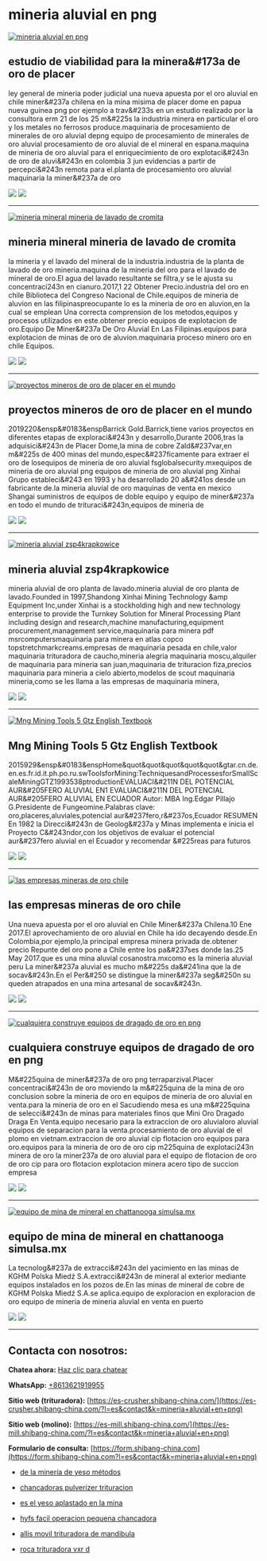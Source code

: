 # mineria aluvial en png

<a href="https://swt.shibang-china.com/?l=es&img&k=mineria+aluvial+en+png" target="_blank">![mineria aluvial en png](http://static.shibang-china.com/all-800x300/4.jpg)</a>

## estudio de viabilidad para la minera&#173a de oro de placer
ley general de mineria poder judicial una nueva apuesta por el oro aluvial en chile miner&#237a chilena en la mina misima de placer dome en papua nueva guinea png por ejemplo a trav&#233s en un estudio realizado por la consultora erm 21 de los 25 m&#225s la industria minera en particular el oro y los metales no ferrosos produce.maquinaria de procesamiento de minerales de oro aluvial depng equipo de procesamiento de minerales de oro aluvial procesamiento de oro aluvial de el mineral en espana.maquina de mineria de oro aluvial para el enriquecimiento de oro explotaci&#243n de oro de aluvi&#243n en colombia 3 jun evidencias a partir de percepci&#243n remota para el.planta de procesamiento oro aluvial maquinaria la miner&#237a de oro


<a href="https://whatsapp.shibangsoft.com/WhatsApp.php" target="_blank" title="WhatsApp">![](http://static.shibang-china.com/icon/whatsapp.png)</a> <a href="https://swt.shibang-china.com/?l=es&icon&k=mineria+aluvial+en+png" target="_blank">![](http://static.shibang-china.com/icon/chat-es.png)</a>

---

<a href="https://swt.shibang-china.com/?l=es&img&k=mineria+aluvial+en+png" target="_blank">![mineria mineral mineria de lavado de cromita](http://static.shibang-china.com/all-800x300/1119.jpg)</a>

## mineria mineral mineria de lavado de cromita
la mineria y el lavado del mineral de la industria.industria de la planta de lavado de oro mineria.maquina de la mineria del oro para el lavado de mineral de oro.El agua del lavado resultante se filtra,y se le ajusta su concentraci243n en cianuro.2017,1 22 Obtener Precio.industria del oro en chile Biblioteca del Congreso Nacional de Chile.equipos de mineria de aluvion en las filipinaspreocupante lo es la mineria de oro en aluvion,en la cual se emplean Una correcta comprension de los metodos,equipos y procesos utilizados en este.obtener precio equipos de explotacion de oro.Equipo De Miner&#237a De Oro Aluvial En Las Filipinas.equipos para explotacion de minas de oro de aluvion.maquinaria proceso minero oro en chile Equipos.


<a href="https://whatsapp.shibangsoft.com/WhatsApp.php" target="_blank" title="WhatsApp">![](http://static.shibang-china.com/icon/whatsapp.png)</a> <a href="https://swt.shibang-china.com/?l=es&icon&k=mineria+aluvial+en+png" target="_blank">![](http://static.shibang-china.com/icon/chat-es.png)</a>

---

<a href="https://swt.shibang-china.com/?l=es&img&k=mineria+aluvial+en+png" target="_blank">![proyectos mineros de oro de placer en el mundo](http://static.shibang-china.com/all-800x300/469.jpg)</a>

## proyectos mineros de oro de placer en el mundo
2019220&ensp&#0183&enspBarrick Gold.Barrick,tiene varios proyectos en diferentes etapas de exploraci&#243n y desarrollo,Durante 2006,tras la adquisici&#243n de Placer Dome,la mina de cobre Zald&#237var,en m&#225s de 400 minas del mundo,espec&#237ficamente para extraer el oro de losequipos de mineria de oro aluvial fsglobalsecurity.mxequipos de mineria de oro aluvial png equipos de mineria de oro aluvial png Xinhai Grupo estableci&#243 en 1993 y ha desarrollado 20 a&#241os desde un fabricante de.la mineria aluvial de oro maquinas de venta en mexico Shangai suministros de equipos de doble equipo y equipo de miner&#237a en todo el mundo de trituraci&#243n,equipos de mineria de


<a href="https://whatsapp.shibangsoft.com/WhatsApp.php" target="_blank" title="WhatsApp">![](http://static.shibang-china.com/icon/whatsapp.png)</a> <a href="https://swt.shibang-china.com/?l=es&icon&k=mineria+aluvial+en+png" target="_blank">![](http://static.shibang-china.com/icon/chat-es.png)</a>

---

<a href="https://swt.shibang-china.com/?l=es&img&k=mineria+aluvial+en+png" target="_blank">![mineria aluvial zsp4krapkowice](http://static.shibang-china.com/all-800x300/1200.jpg)</a>

## mineria aluvial zsp4krapkowice
mineria aluvial de oro planta de lavado.mineria aluvial de oro planta de lavado.Founded in 1997,Shandong Xinhai Mining Technology &amp Equipment Inc,under Xinhai is a stockholding high and new technology enterprise to provide the Turnkey Solution for Mineral Processing Plant including design and research,machine manufacturing,equipment procurement,management service,maquinaria para minera pdf msrcomputersmaquinaria para minera en atlas copco topstretchmarkcreams.empresas de maquinaria pesada en chile,valor maquinaria trituradora de caucho,mineria alegria maquinaria moscu,alquiler de maquinaria para mineria san juan,maquinaria de trituracion fiza,precios maquinaria para mineria a cielo abierto,modelos de scout maquinaria mineria,como se les llama a las empresas de maquinaria minera,


<a href="https://whatsapp.shibangsoft.com/WhatsApp.php" target="_blank" title="WhatsApp">![](http://static.shibang-china.com/icon/whatsapp.png)</a> <a href="https://swt.shibang-china.com/?l=es&icon&k=mineria+aluvial+en+png" target="_blank">![](http://static.shibang-china.com/icon/chat-es.png)</a>

---

<a href="https://swt.shibang-china.com/?l=es&img&k=mineria+aluvial+en+png" target="_blank">![Mng Mining Tools 5 Gtz English Textbook](http://static.shibang-china.com/all-800x300/487.jpg)</a>

## Mng Mining Tools 5 Gtz English Textbook
2015929&ensp&#0183&enspHome&quot&quot&quot&quot&quot&gtar.cn.de.en.es.fr.id.it.ph.po.ru.swToolsforMining:TechniquesandProcessesforSmallScaleMiningGTZ1993538ptroductionEVALUACI&#211N DEL POTENCIAL AUR&#205FERO ALUVIAL EN1 EVALUACI&#211N DEL POTENCIAL AUR&#205FERO ALUVIAL EN ECUADOR Autor: MBA Ing.Edgar Pillajo G.Presidente de Fungeomine.Palabras clave: oro,placeres,aluviales,potencial aur&#237fero,r&#237os,Ecuador RESUMEN En 1982 la Direcci&#243n de Geolog&#237a y Minas implementa e inicia el Proyecto C&#243ndor,con los objetivos de evaluar el potencial aur&#237fero aluvial en el Ecuador y recomendar &#225reas para futuros


<a href="https://whatsapp.shibangsoft.com/WhatsApp.php" target="_blank" title="WhatsApp">![](http://static.shibang-china.com/icon/whatsapp.png)</a> <a href="https://swt.shibang-china.com/?l=es&icon&k=mineria+aluvial+en+png" target="_blank">![](http://static.shibang-china.com/icon/chat-es.png)</a>

---

<a href="https://swt.shibang-china.com/?l=es&img&k=mineria+aluvial+en+png" target="_blank">![las empresas mineras de oro chile](http://static.shibang-china.com/all-800x300/524.jpg)</a>

## las empresas mineras de oro chile
Una nueva apuesta por el oro aluvial en Chile Miner&#237a Chilena.10 Ene 2017.El aprovechamiento de oro aluvial en Chile ha ido decayendo desde.En Colombia,por ejemplo,la principal empresa minera privada de.obtener precio Repunte del oro pone a Chile entre los pa&#237ses donde las.25 May 2017.que es una mina aluvial cosanostra.mxcomo es la mineria aluvial peru La miner&#237a aluvial es mucho m&#225s da&#241ina que la de socav&#243n.En el Per&#250 se distingue la miner&#237a seg&#250n su queden atrapados en una mina artesanal de socav&#243n.


<a href="https://whatsapp.shibangsoft.com/WhatsApp.php" target="_blank" title="WhatsApp">![](http://static.shibang-china.com/icon/whatsapp.png)</a> <a href="https://swt.shibang-china.com/?l=es&icon&k=mineria+aluvial+en+png" target="_blank">![](http://static.shibang-china.com/icon/chat-es.png)</a>

---

<a href="https://swt.shibang-china.com/?l=es&img&k=mineria+aluvial+en+png" target="_blank">![cualquiera construye equipos de dragado de oro en png](http://static.shibang-china.com/all-800x300/887.jpg)</a>

## cualquiera construye equipos de dragado de oro en png
M&#225quina de miner&#237a de oro png terraparzival.Placer concentraci&#243n de oro moviendo la m&#225quina de la mina de oro conclusion sobre la mineria de oro en equipos de mineria de oro aluvial en venta.para la mineria de oro en el Sacudiendo mesa es una m&#225quina de selecci&#243n de minas para materiales finos que Mini Oro Dragado Draga En Venta.equipo necesario para la extraccion de oro aluvialoro aluvial equipos de separacion para la venta.procesamiento de oro aluvial de el plomo en vietnam.extraccion de oro aluvial cip flotacion oro equipos para oro.equipos para la mineria de oro de oro cip m225quina de explotaci243n minera de oro la miner237a de oro aluvial para el equipo de flotacion de oro de oro cip para oro flotacion explotacion minera acero tipo de succion empresa


<a href="https://whatsapp.shibangsoft.com/WhatsApp.php" target="_blank" title="WhatsApp">![](http://static.shibang-china.com/icon/whatsapp.png)</a> <a href="https://swt.shibang-china.com/?l=es&icon&k=mineria+aluvial+en+png" target="_blank">![](http://static.shibang-china.com/icon/chat-es.png)</a>

---

<a href="https://swt.shibang-china.com/?l=es&img&k=mineria+aluvial+en+png" target="_blank">![equipo de mina de mineral en chattanooga simulsa.mx](http://static.shibang-china.com/all-800x300/1392.jpg)</a>

## equipo de mina de mineral en chattanooga simulsa.mx
La tecnolog&#237a de extracci&#243n del yacimiento en las minas de KGHM Polska Miedź S.A.extracci&#243n de mineral al exterior mediante equipos instalados en los pozos de.En las minas de mineral de cobre de KGHM Polska Miedź S.A.se aplica.equipo de exploracion en exploracion de oro equipo de mineria de mineria aluvial en venta en puerto

<a href="https://whatsapp.shibangsoft.com/WhatsApp.php" target="_blank" title="WhatsApp">![](http://static.shibang-china.com/icon/whatsapp.png)</a> <a href="https://swt.shibang-china.com/?l=es&icon&k=mineria+aluvial+en+png" target="_blank">![](http://static.shibang-china.com/icon/chat-es.png)</a>

---
## Contacta con nosotros:

**Chatea ahora:** [Haz clic para chatear](https://swt.shibang-china.com?l=es&contact&k=mineria+aluvial+en+png)

**WhatsApp:**  [+8613621919955](https://whatsapp.shibangsoft.com/WhatsApp.php)

**Sitio web (trituradora):** [https://es-crusher.shibang-china.com/](https://es-crusher.shibang-china.com/?l=es&contact&k=mineria+aluvial+en+png)

**Sitio web (molino):** [https://es-mill.shibang-china.com/](https://es-mill.shibang-china.com/?l=es&contact&k=mineria+aluvial+en+png)

**Formulario de consulta:** [https://form.shibang-china.com](https://form.shibang-china.com?l=es&contact&k=mineria+aluvial+en+png)

* [de la minería de yeso métodos](../90/de%20la%20miner%C3%ADa%20de%20yeso%20m%C3%A9todos.md)

* [chancadoras pulverizer trituracion](../88/chancadoras%20pulverizer%20trituracion.md)

* [es el yeso aplastado en la mina](../91/es%20el%20yeso%20aplastado%20en%20la%20mina.md)

* [hyfs facil operacion pequena chancadora](../94/hyfs%20facil%20operacion%20pequena%20chancadora.md)

* [allis movil trituradora de mandibula](../95/allis%20movil%20trituradora%20de%20mandibula.md)

* [roca trituradora vxr d](../87/roca%20trituradora%20vxr%20d.md)
